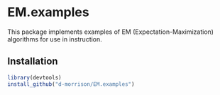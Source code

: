 # EM.examples

This package implements examples of EM (Expectation-Maximization) algorithms for use in instruction.

## Installation
```r
library(devtools)
install_github("d-morrison/EM.examples")
```
